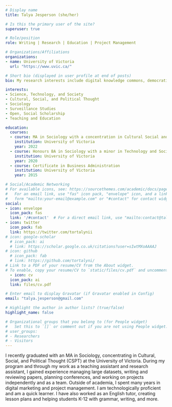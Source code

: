 ```yaml
---
# Display name
title: Talya Jesperson (she/her)

# Is this the primary user of the site?
superuser: true

# Role/position
role: Writing | Research | Education | Project Management

# Organizations/Affiliations
organizations:
- name: University of Victoria
  url: "https://www.uvic.ca/"

# Short bio (displayed in user profile at end of posts)
bio: My research interests include digital knowledge commons, democratization of tech, AI and surveillance capitalism, and techno-social relationships.

interests:
- Science, Technology, and Society
- Cultural, Social, and Political Thought
- Sociology
- Surveillance Studies
- Open, Social Scholarship
- Teaching and Education

education:
  courses:
  - course: MA in Sociology with a concentration in Cultural Social and Political Thought
    institution: University of Victoria
    year: 2022
  - course: Honours BA in Sociology with a minor in Technology and Society
    institution: University of Victoria
    year: 2020
  - course: Certificate in Business Administration
    institution: University of Victoria
    year: 2015

# Social/Academic Networking
# For available icons, see: https://sourcethemes.com/academic/docs/page-builder/#icons
#   For an email link, use "fas" icon pack, "envelope" icon, and a link in the
#   form "mailto:your-email@example.com" or "#contact" for contact widget.
social:
- icon: envelope
  icon_pack: fas
  link: '/#contact'  # For a direct email link, use "mailto:contact@talya.is".
- icon: twitter
  icon_pack: fab
  link: https://twitter.com/tortalynii
# icon: google-scholar
  # icon_pack: ai
  # link: https://scholar.google.co.uk/citations?user=sIwtMXoAAAAJ
# icon: github
  # icon_pack: fab
  # link: https://github.com/tortalyni/
# Link to a PDF of your resume/CV from the About widget.
# To enable, copy your resume/CV to `static/files/cv.pdf` and uncomment the lines below.
  - icon: cv
  icon_pack: ai
  link: files/cv.pdf

# Enter email to display Gravatar (if Gravatar enabled in Config)
email: "talya.jesperson@gmail.com"

# Highlight the author in author lists? (true/false)
highlight_name: false

# Organizational groups that you belong to (for People widget)
#   Set this to `[]` or comment out if you are not using People widget.
# user_groups:
# - Researchers
# - Visitors
---
```


I recently graduated with an MA in Sociology, concentrating in Cultural, Social, and Political Thought (CSPT) at the University of Victoria. During my program and through my work as a teaching assistant and research assistant, I gained experience managing large datasets, writing and reviewing papers, planning conferences, and working on projects independently and as a team. Outside of academia, I spent many years in digital marketing and project management. I am technologically proficient and am a quick learner. I have also worked as an English tutor, creating lesson plans and helping students K-12 with grammar, writing, and more. 
